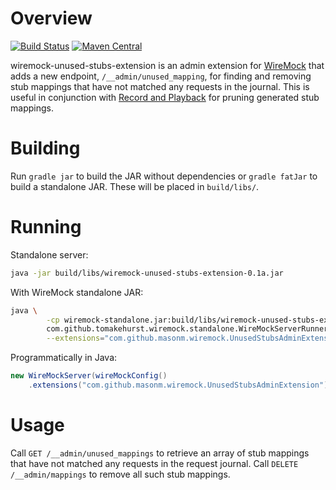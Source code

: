 # Overview

[![Build Status](https://travis-ci.org/MasonM/wiremock-snapshot.svg?branch=master)](https://travis-ci.org/MasonM/wiremock-snapshot)
[![Maven Central](https://maven-badges.herokuapp.com/maven-central/com.github.masonm/wiremock-unused-stubs-extension/badge.svg)](https://maven-badges.herokuapp.com/maven-central/com.github.masonm/wiremock-unused-stubs-extension)

wiremock-unused-stubs-extension is an admin extension for [WireMock](http://wiremock.org) that adds a new endpoint, `/__admin/unused_mapping`, for finding and removing stub mappings that have not matched any requests in the journal. This is useful in conjunction with [Record and Playback](http://wiremock.org/docs/record-playback-legacy/) for pruning generated stub mappings.

# Building

Run `gradle jar` to build the JAR without dependencies or `gradle fatJar` to build a standalone JAR.
These will be placed in `build/libs/`.

# Running

Standalone server:
```sh
java -jar build/libs/wiremock-unused-stubs-extension-0.1a.jar
```

With WireMock standalone JAR:
```sh
java \
        -cp wiremock-standalone.jar:build/libs/wiremock-unused-stubs-extension-0.1a.jar \
        com.github.tomakehurst.wiremock.standalone.WireMockServerRunner \
        --extensions="com.github.masonm.wiremock.UnusedStubsAdminExtension"
```

Programmatically in Java:
```java
new WireMockServer(wireMockConfig()
    .extensions("com.github.masonm.wiremock.UnusedStubsAdminExtension"))
```

# Usage

Call `GET /__admin/unused_mappings` to retrieve an array of stub mappings that have not matched any requests in the request journal. Call `DELETE /__admin/mappings` to remove all such stub mappings.



